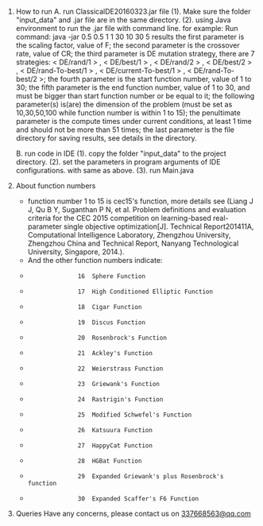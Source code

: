 1. How to run
	A. run ClassicalDE20160323.jar file
		(1). Make sure the folder "input_data" and .jar file are in the same directory.
		(2). using Java environment to run the .jar file with command line.
		for example: 
			Run command: java -jar 0.5 0.5 1 1 30 10 30 5 results
				the first parameter is the scaling factor, value of F;
				the second parameter is the crossover rate, value of CR;
				the third parameter is DE mutation strategy, 
						there are 7 strategies: < DE/rand/1 > , 
									< DE/best/1 > , 
									< DE/rand/2 > , 
									< DE/best/2 > ,
									< DE/rand-To-best/1 > , 
									< DE/current-To-best/1 > ,
									< DE/rand-To-best/2 >;
				the fourth parameter is the start function number, value of 1 to 30;
				the fifth parameter is the end function number, value of 1 to 30, and must be bigger than start function number or be equal to it;
				the following parameter(s) is(are) the dimension of the problem (must be set as 10,30,50,100 while function number is within 1 to 15);
				the penultimate parameter is the compute times under current conditions, at least 1 time and should not be more than 51 times;
				the last parameter is the file directory for saving results, see details in the directory.

	B. run code in IDE
		(1). copy the folder "input_data" to the project directory.
		(2). set the parameters in program arguments of IDE configurations. with same as above.
		(3). run Main.java

2. About function numbers
	*	function number 1 to 15 is cec15's function, more details see (Liang J J, Qu B Y, Suganthan P N, et al. Problem definitions and evaluation criteria for the CEC 2015 competition on learning-based real-parameter single objective optimization[J]. Technical Report201411A, Computational Intelligence Laboratory, Zhengzhou University, Zhengzhou China and Technical Report, Nanyang Technological University, Singapore, 2014.).
	*	And the other function numbers indicate:
	*					16	Sphere Function
	* 					17	High Conditioned Elliptic Function
	* 					18	Cigar Function
	* 					19	Discus Function
	* 					20	Rosenbrock's Function
	* 					21	Ackley's Function
	* 					22	Weierstrass Function
	* 					23	Griewank's Function
	* 					24	Rastrigin's Function
	* 					25	Modified Schwefel's Function
	* 					26	Katsuura Function
	* 					27	HappyCat Function
	* 					28	HGBat Function
	* 					29	Expanded Griewank's plus Rosenbrock's function
	* 					30	Expanded Scaffer's F6 Function
	
3. Queries
	Have any concerns, please contact us on 337668563@qq.com
